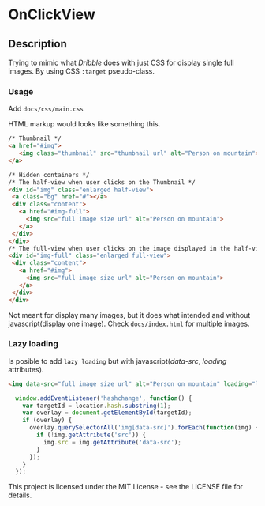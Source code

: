 # OnClickView
## Description

Trying to mimic what *Dribble* does with just CSS for display single full images. By using CSS `:target` pseudo-class.

### Usage

Add `docs/css/main.css`

HTML markup would looks like something this.
```HTML
/* Thumbnail */
<a href="#img">
   <img class="thumbnail" src="thumbnail url" alt="Person on mountain">
</a>

/* Hidden containers */
/* The half-view when user clicks on the Thumbnail */
<div id="img" class="enlarged half-view">
 <a class="bg" href="#"></a>
 <div class="content">
   <a href="#img-full">
     <img src="full image size url" alt="Person on mountain">
   </a>
 </div>
</div>
/* The full-view when user clicks on the image displayed in the half-view container */
<div id="img-full" class="enlarged full-view">
 <div class="content">
   <a href="#img">
     <img src="full image size url" alt="Person on mountain">
   </a>
 </div>
</div>
```

Not meant for display many images, but it does what intended and without javascript(display one image). Check `docs/index.html` for multiple images.

### Lazy loading

Is posible to add `lazy loading` but with javascript(*data-src*, *loading* attributes).

```HTML
<img data-src="full image size url" alt="Person on mountain" loading="lazy">
```

```JavaScript
  window.addEventListener('hashchange', function() {
    var targetId = location.hash.substring(1);
    var overlay = document.getElementById(targetId);
    if (overlay) {
      overlay.querySelectorAll('img[data-src]').forEach(function(img) {
        if (!img.getAttribute('src')) {
          img.src = img.getAttribute('data-src');
        }
      });
    }
  });
```

This project is licensed under the MIT License - see the LICENSE file for details.
